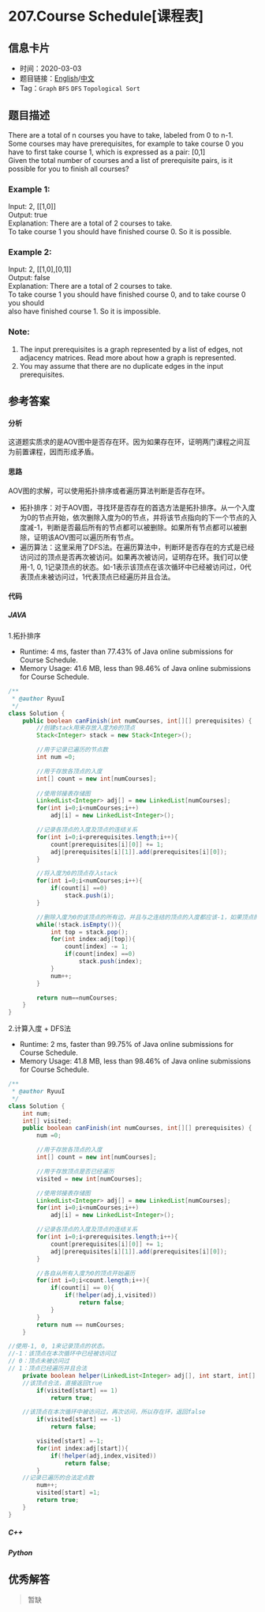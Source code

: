 # 207.Course Schedule[课程表]

## 信息卡片

* 时间：2020-03-03
* 题目链接：[English](https://leetcode.com/problems/course-schedule/)/[中文](https://leetcode-cn.com/problems/course-schedule/)
* Tag：`Graph` `BFS` `DFS` `Topological Sort`
## 题目描述
There are a total of n courses you have to take, labeled from 0 to n-1.  
Some courses may have prerequisites, for example to take course 0 you have to first take course 1, which is expressed as a pair: [0,1]  
Given the total number of courses and a list of prerequisite pairs, is it possible for you to finish all courses?  

### Example 1:  
Input: 2, [[1,0]]  
Output: true  
Explanation: There are a total of 2 courses to take.  
             To take course 1 you should have finished course 0. So it is possible.  

### Example 2:
Input: 2, [[1,0],[0,1]]  
Output: false   
Explanation: There are a total of 2 courses to take.  
             To take course 1 you should have finished course 0, and to take course 0 you should  
             also have finished course 1. So it is impossible.  

### Note:
1. The input prerequisites is a graph represented by a list of edges, not adjacency matrices. Read more about how a graph is represented.
2. You may assume that there are no duplicate edges in the input prerequisites.



## 参考答案   


#### 分析
这道题实质求的是AOV图中是否存在环。因为如果存在环，证明两门课程之间互为前置课程，因而形成矛盾。  

#### 思路
AOV图的求解，可以使用拓扑排序或者遍历算法判断是否存在环。  
* 拓扑排序：对于AOV图，寻找环是否存在的首选方法是拓扑排序。从一个入度为0的节点开始，依次删除入度为0的节点，并将该节点指向的下一个节点的入度减-1，判断是否最后所有的节点都可以被删除。如果所有节点都可以被删除，证明该AOV图可以遍历所有节点。 
* 遍历算法：这里采用了DFS法。在遍历算法中，判断环是否存在的方式是已经访问过的顶点是否再次被访问。如果再次被访问，证明存在环。我们可以使用-1, 0, 1记录顶点的状态。如-1表示该顶点在该次循环中已经被访问过，0代表顶点未被访问过，1代表顶点已经遍历并且合法。

#### 代码

##### JAVA

1.拓扑排序

* Runtime: 4 ms, faster than 77.43% of Java online submissions for Course Schedule.
* Memory Usage: 41.6 MB, less than 98.46% of Java online submissions for Course Schedule.

```Java
/**
 * @author RyuuI
 */
class Solution {
	public boolean canFinish(int numCourses, int[][] prerequisites) {
    	//创建stack用来存放入度为0的顶点
		Stack<Integer> stack = new Stack<Integer>();

		//用于记录已遍历的节点数
		int num =0;

		//用于存放各顶点的入度
		int[] count = new int[numCourses];
		
		//使用邻接表存储图
		LinkedList<Integer> adj[] = new LinkedList[numCourses];
		for(int i=0;i<numCourses;i++)
			adj[i] = new LinkedList<Integer>();

        //记录各顶点的入度及顶点的连结关系
		for(int i=0;i<prerequisites.length;i++){
			count[prerequisites[i][0]] += 1;
			adj[prerequisites[i][1]].add(prerequisites[i][0]);
		}

		//将入度为0的顶点存入stack
		for(int i=0;i<numCourses;i++){
			if(count[i] ==0)
				stack.push(i);
		}

		//删除入度为0的该顶点的所有边，并且与之连结的顶点的入度都应该-1，如果顶点的入度变为0，则存入stack
		while(!stack.isEmpty()){
			int top = stack.pop();
			for(int index:adj[top]){
				count[index] -= 1;
				if(count[index] ==0)
					stack.push(index);	
			}
			num++;
		}

		return num==numCourses;
	}
}
```


2.计算入度 + DFS法  

* Runtime: 2 ms, faster than 99.75% of Java online submissions for Course Schedule.
* Memory Usage: 41.8 MB, less than 98.46% of Java online submissions for Course Schedule.

```Java
/**
 * @author RyuuI
 */
class Solution {
	int num;
	int[] visited;
	public boolean canFinish(int numCourses, int[][] prerequisites) {
		num =0;

		//用于存放各顶点的入度
		int[] count = new int[numCourses];

		//用于存放顶点是否已经遍历
		visited = new int[numCourses];

		//使用邻接表存储图
		LinkedList<Integer> adj[] = new LinkedList[numCourses];
		for(int i=0;i<numCourses;i++)
			adj[i] = new LinkedList<Integer>();

		//记录各顶点的入度及顶点的连结关系
		for(int i=0;i<prerequisites.length;i++){
			count[prerequisites[i][0]] += 1;
			adj[prerequisites[i][1]].add(prerequisites[i][0]);
		}

		//各自从所有入度为0的顶点开始遍历
		for(int i=0;i<count.length;i++){
			if(count[i] == 0){
				if(!helper(adj,i,visited))
					return false;
			}
		}
		return num == numCourses;
	}

//使用-1, 0, 1来记录顶点的状态。
//-1：该顶点在本次循环中已经被访问过
// 0：顶点未被访问过
// 1：顶点已经遍历并且合法
	private boolean helper(LinkedList<Integer> adj[], int start, int[] visited){
	//该顶点合法，直接返回true
		if(visited[start] == 1)
			return true;

	//该顶点在本次循环中被访问过，再次访问，所以存在环，返回false
		if(visited[start] == -1)
			return false;

		visited[start] =-1;
		for(int index:adj[start]){
			if(!helper(adj,index,visited))
				return false;
		}
	//记录已遍历的合法定点数
		num++;
		visited[start] =1;
		return true;
	}
}
```

##### C++


##### Python


## 优秀解答

>暂缺
